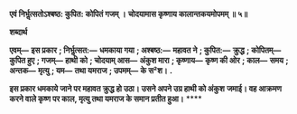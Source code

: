 **एवं निर्भॢत्सतोऽश्बष्ठ: कुपित: कोपितं गजम् ।** **चोदयामास कृष्णाय कालान्तकयमोपमम् ॥ ५॥** 

**शब्दार्थ** 

**एवम्—** **इस प्रकार** **; निर्भॢत्सत:—** **धमकाया गया** **; अश्बष्ठ:—** **महावत ने** **; कुपित:—** **क्रुद्ध** **; कोपितम्—** **कुपित हुए** **; गजम्—** **हाथी** **को** **; चोदयाम् आस—** **अंकुश मारा** **; कृष्णाय—** **कृष्ण की ओर** **; काल—** **समय** **; अन्तक—** **मृत्यु** **; यम—** **तथा यमराज** **; उपमम्—** **के स²श।** **.** 

**इस प्रकार धमकाये जाने पर महावत क्रुद्ध हो उठा। उसने अपने उग्र हाथी को अंकुश** **जमाई। वह आक्रमण करने वाले कृष्ण पर काल, मृत्यु तथा यमराज के समान प्रतीत हुआ।** **** 
